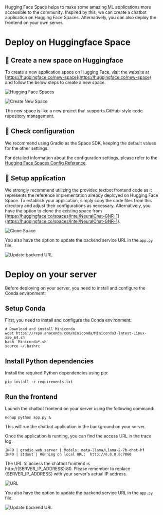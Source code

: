Hugging Face Space helps to make some amazing ML applications more accessible to the community. Inspired by this, we can create a chatbot application on Hugging Face Spaces. Alternatively, you can also deploy the frontend on your own server.

# Deploy on Huggingface Space

## 🚀 Create a new space on Huggingface
To create a new application space on Hugging Face, visit the website at [https://huggingface.co/new-space](https://huggingface.co/new-space) and follow the below steps to create a new space.

![Hugging Face Spaces](https://i.imgur.com/ZODwuWt.png)

![Create New Space](https://i.imgur.com/QyjqUd6.png)

The new space is like a new project that supports GitHub-style code repository management.

## 🚀 Check configuration
We recommend using Gradio as the Space SDK, keeping the default values for the other settings.

For detailed information about the configuration settings, please refer to the [Hugging Face Spaces Config Reference](https://huggingface.co/docs/hub/spaces-config-reference).

## 🚀 Setup application
We strongly recommend utilizing the provided textbot frontend code as it represents the reference implementation already deployed on Hugging Face Space. To establish your application, simply copy the code files from this directory and adjust their configurations as necessary. Alternatively, you have the option to clone the existing space from [https://huggingface.co/spaces/Intel/NeuralChat-GNR-1](https://huggingface.co/spaces/Intel/NeuralChat-GNR-1).

![Clone Space](https://i.imgur.com/76N8m5B.png)

You also have the option to update the backend service URL in the `app.py` file.

![Update backend URL](https://i.imgur.com/rQxPOV7.png)

# Deploy on your server

Before deploying on your server, you need to install and configure the Conda environment:

## Setup Conda

First, you need to install and configure the Conda environment:

```shell
# Download and install Miniconda
wget https://repo.anaconda.com/miniconda/Miniconda3-latest-Linux-x86_64.sh
bash `Miniconda*.sh`
source ~/.bashrc
```

## Install Python dependencies

Install the required Python dependencies using pip:

```shell
pip install -r requirements.txt
```

## Run the frontend

Launch the chatbot frontend on your server using the following command:

```shell
nohup python app.py &
```

This will run the chatbot application in the background on your server.

Once the application is running, you can find the access URL in the trace log:

```log
INFO | gradio_web_server | Models: meta-llama/Llama-2-7b-chat-hf
INFO | stdout | Running on local URL:  http://0.0.0.0:7860
```
The URL to access the chatbot frontend is http://{SERVER_IP_ADDRESS}:80. Please remember to replace {SERVER_IP_ADDRESS} with your server's actual IP address.

![URL](https://i.imgur.com/La3tJ8d.png)

You also have the option to update the backend service URL in the `app.py` file.

![Update backend URL](https://i.imgur.com/gRtZHrJ.png)
